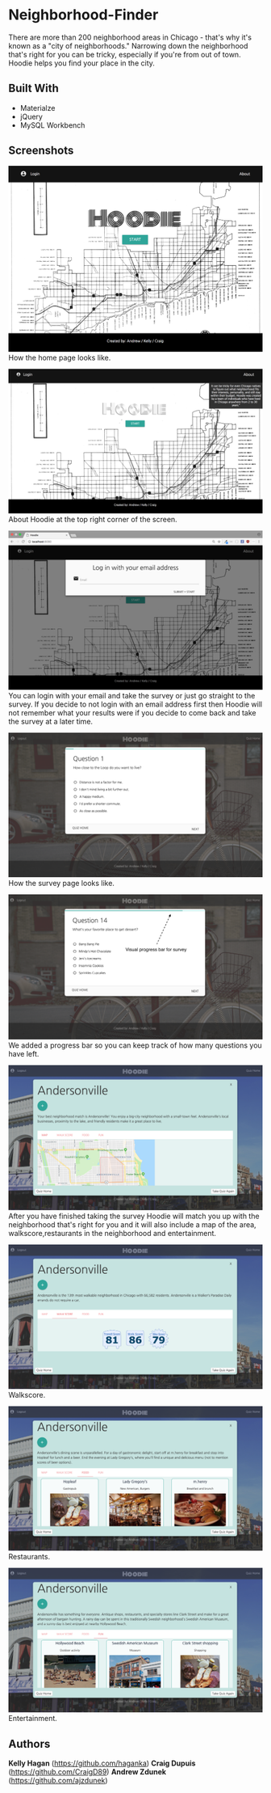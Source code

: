 # Neighborhood-Finder

There are more than 200 neighborhood areas in Chicago - that's why it's known as a "city of neighborhoods." Narrowing down the neighborhood that's right for you can be tricky, especially if you're from out of town. Hoodie helps you find your place in the city. 

## Built With

- Materialze
- jQuery
- MySQL Workbench 

## Screenshots

![picture](home.jpg)
How the home page looks like.

![picture](about.jpg)
About Hoodie at the top right corner of the screen.

![picture](login.jpg)
You can login with your email and take the survey or just go straight to the survey. If you decide to not login with an email address first then Hoodie will not remember what your results were if you decide to come back and take the survey at a later time.

![picture](questions-page.jpg)
How the survey page looks like.

![picture](progressbar.png)
We added a progress bar so you can keep track of how many questions you have left.

![picture](results.jpg)
After you have finished taking the survey Hoodie will match you up with the neighborhood that's right for you and it will also include a map of the area, walkscore,restaurants in the neighborhood and entertainment.

![picture](walkscore.png)
Walkscore.

![picture](food.png)
Restaurants. 

![picture](fun.png)
Entertainment.



## Authors

**Kelly Hagan** (https://github.com/haganka)
**Craig Dupuis** (https://github.com/CraigD89)
**Andrew Zdunek** (https://github.com/ajzdunek)

